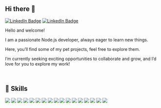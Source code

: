 ## Hi there 👋

[![LinkedIn Badge](https://img.shields.io/badge/LinkedIn-Profile-informational?style=flat&logo=linkedin&logoColor=white&color=0D76A8)](https://www.linkedin.com/in/andrii-myronenko-650553279)
[![LinkedIn Badge](https://img.shields.io/badge/Personal%20website-8A2BE2)](https://myronenko.space)


Hello and welcome!

I am a passionate Node.js developer, always eager to learn new things.

Here, you’ll find some of my pet projects, feel free to explore them.

I’m currently seeking exciting opportunities to collaborate and grow, and I’d love for you to explore my work!

<br />

## 💼 Skills

![](https://img.shields.io/badge/Code-Node.js-informational?style=flat&logo=node.js&logoColor=white&color=1C7DDD)
![](https://img.shields.io/badge/Code-JavaScript-informational?style=flat&logo=JavaScript&logoColor=white&color=1C7DDD)
![](https://img.shields.io/badge/Code-TypeScript-informational?style=flat&logo=TypeScript&logoColor=white&color=1C7DDD)
![](https://img.shields.io/badge/Code-Express-informational?style=flat&logo=express&logoColor=white&color=1C7DDD)
![](https://img.shields.io/badge/Code-Fastify-informational?style=flat&logo=fastify&logoColor=white&color=1C7DDD)
![](https://img.shields.io/badge/Code-NestJS-informational?style=flat&logo=nestjs&logoColor=white&color=1C7DDD)
![](https://img.shields.io/badge/Tools-Docker-informational?style=flat&logo=docker&logoColor=white&color=1C7DDD)
![](https://img.shields.io/badge/Test-Jest-informational?style=flat&logo=jest&logoColor=white&color=1C7DDD)
![](https://img.shields.io/badge/Database-PostgreSQL-informational?style=flat&logo=postgresql&logoColor=white&color=1C7DDD)
![](https://img.shields.io/badge/Database-MongoDB-informational?style=flat&logo=MongoDB&logoColor=white&color=1C7DDD)
![](https://img.shields.io/badge/Database-MySQL-informational?style=flat&logo=mysql&logoColor=white&color=1C7DDD)
![](https://img.shields.io/badge/Code-React-informational?style=flat&logo=react&logoColor=white&color=1C7DDD)
![](https://img.shields.io/badge/Style-CSS-informational?style=flat&logo=css3&logoColor=white&color=1C7DDD)
![](https://img.shields.io/badge/Style-Tailwind-informational?style=flat&logo=Tailwind-CSS&logoColor=white&color=1C7DDD)
![](https://img.shields.io/badge/Cloud-Render-informational?style=flat&logo=render&logoColor=white&color=1C7DDD)
![](https://img.shields.io/badge/Cloud-Vercel-informational?style=flat&logo=vercel&logoColor=white&color=1C7DDD)
![](https://img.shields.io/badge/Cloud-AWS-informational?style=flat&logo=amazonaws&logoColor=white&color=1C7DDD)




<!--
**andmiron/andmiron** is a ✨ _special_ ✨ repository because its `README.md` (this file) appears on your GitHub profile.

Here are some ideas to get you started:

- 🔭 I’m currently working on ...
- 🌱 I’m currently learning ...
- 👯 I’m looking to collaborate on ...
- 🤔 I’m looking for help with ...
- 💬 Ask me about ...
- 📫 How to reach me: ...
- 😄 Pronouns: ...
- ⚡ Fun fact: ...
-->
